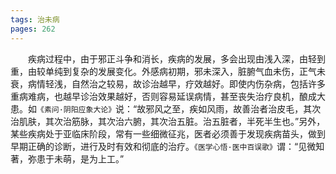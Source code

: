 ```yaml
---
tags: 治未病
pages: 262
---
```

&emsp;&emsp;疾病过程中，由于邪正斗争和消长，疾病的发展，多会出现由浅入深，由轻到重，由较单纯到复杂的发展变化。外感病初期，邪未深入，脏腑气血未伤，正气未衰，病情轻浅，自然治之较易，故诊治越早，疗效越好。即使内伤杂病，包括许多重病难病，也越早诊治效果越好，否则容易延误病情，甚至丧失治疗良机，酿成大患。如`《素问·阴阳应象大论》`说：“故邪风之至，疾如风雨，故善治者治皮毛，其次治肌肤，其次治筋脉，其次治六腑，其次治五脏。治五脏者，半死半生也。”另外，某些疾病处于亚临床阶段，常有一些细微征兆，医者必须善于发现疾病苗头，做到早期正确的诊断，进行及时有效和彻底的治疗。`《医学心悟·医中百误歌》`谓：“见微知著，弥患于未萌，是为上工。”